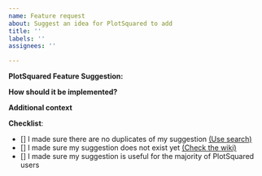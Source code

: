 ```yaml
---
name: Feature request
about: Suggest an idea for PlotSquared to add
title: ''
labels: ''
assignees: ''

---
```


**PlotSquared Feature Suggestion:**
<!-- Please be as specific as possible -->

**How should it be implemented?**
<!-- Please describe as detailed as possible how you would like to see your suggested changes implemented. How should it work, what should it do, etc... -->

**Additional context**
<!-- Add any other context or screenshots about the feature request here. -->

**Checklist**:
<!--- Make sure you've completed the following steps (put an "X" between of brackets): -->
- [] I made sure there are no duplicates of my suggestion [(Use search)](https://github.com/IntellectualSites/PlotSquaredSuggestions/issues?utf8=%E2%9C%93&q=is%3Aissue+is%3Aopen+)
- [] I made sure my suggestion does not exist yet [(Check the wiki)](https://github.com/IntellectualSites/FastAsyncWorldEdit-1.13/wiki)
- [] I made sure my suggestion is useful for the majority of PlotSquared users

